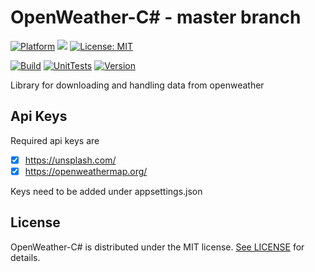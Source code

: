# OpenWeather-C# - master branch

[![Platform](https://img.shields.io/badge/platform-Windows10-blue.svg)](https://de.wikipedia.org/wiki/Microsoft_Windows_10)
<a target="_blank" href="https://www.paypal.me/GuepardoApps" title="Donate using PayPal"><img src="https://img.shields.io/badge/paypal-donate-blue.svg" /></a>
[![License: MIT](https://img.shields.io/badge/License-MIT-blue.svg)](https://opensource.org/licenses/MIT)

[![Build](https://img.shields.io/badge/build-passing-green.svg)](https://github.com/OpenWeatherLib/OpenWeather-CSharp/tree/master/)
[![UnitTests](https://img.shields.io/badge/UnitTests-passing-green.svg)](https://github.com/OpenWeatherLib/OpenWeather-CSharp/tree/master/)
[![Version](https://img.shields.io/badge/version-v0.6.0.0-blue.svg)](https://github.com/OpenWeatherLib/OpenWeather-CSharp/tree/master/)

Library for downloading and handling data from openweather

## Api Keys

Required api keys are 
- [x] https://unsplash.com/
- [x] https://openweathermap.org/

Keys need to be added under appsettings.json

## License

OpenWeather-C# is distributed under the MIT license. [See LICENSE](LICENSE.md) for details.
